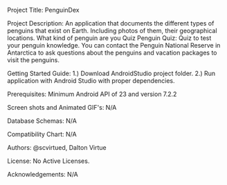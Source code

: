 Project Title: PenguinDex

Project Description: An application that documents the different types of 
penguins that exist on Earth. Including photos of them, their geographical 
locations. What kind of penguin are you Quiz
Penguin Quiz: Quiz to test your penguin knowledge. You can contact the 
Penguin National Reserve in Antarctica to ask questions about the penguins 
and vacation packages to visit the penguins. 

Getting Started Guide:
1.) Download AndroidStudio project folder.
2.) Run application with Android Studio with proper dependencies.

Prerequisites: Minimum Android API of 23 and version 7.2.2

Screen shots and Animated GIF's: N/A

Database Schemas: N/A

Compatibility Chart: N/A

Authors: @scvirtued, Dalton Virtue

License: No Active Licenses.

Acknowledgements: N/A
